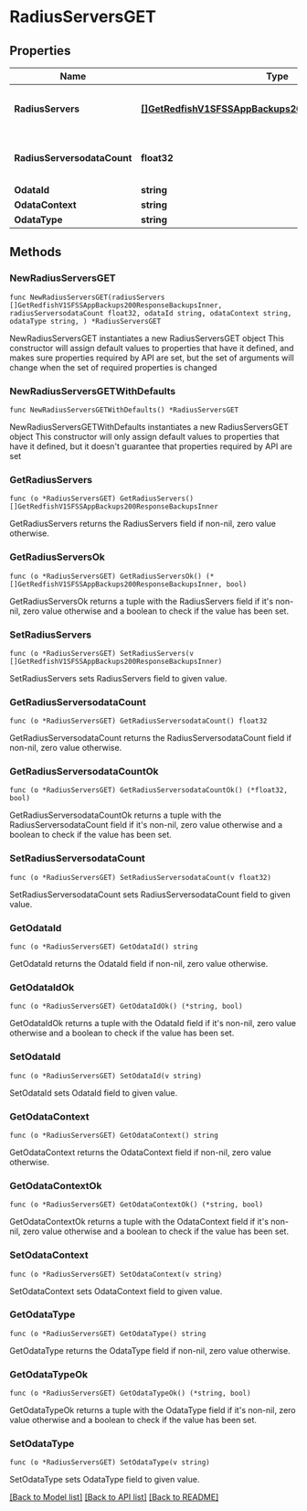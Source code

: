 # RadiusServersGET

## Properties

Name | Type | Description | Notes
------------ | ------------- | ------------- | -------------
**RadiusServers** | [**[]GetRedfishV1SFSSAppBackups200ResponseBackupsInner**](GetRedfishV1SFSSAppBackups200ResponseBackupsInner.md) | List of configured RADIUS servers | 
**RadiusServersodataCount** | **float32** | Number of configured RADIUS servers | 
**OdataId** | **string** |  | 
**OdataContext** | **string** |  | 
**OdataType** | **string** |  | 

## Methods

### NewRadiusServersGET

`func NewRadiusServersGET(radiusServers []GetRedfishV1SFSSAppBackups200ResponseBackupsInner, radiusServersodataCount float32, odataId string, odataContext string, odataType string, ) *RadiusServersGET`

NewRadiusServersGET instantiates a new RadiusServersGET object
This constructor will assign default values to properties that have it defined,
and makes sure properties required by API are set, but the set of arguments
will change when the set of required properties is changed

### NewRadiusServersGETWithDefaults

`func NewRadiusServersGETWithDefaults() *RadiusServersGET`

NewRadiusServersGETWithDefaults instantiates a new RadiusServersGET object
This constructor will only assign default values to properties that have it defined,
but it doesn't guarantee that properties required by API are set

### GetRadiusServers

`func (o *RadiusServersGET) GetRadiusServers() []GetRedfishV1SFSSAppBackups200ResponseBackupsInner`

GetRadiusServers returns the RadiusServers field if non-nil, zero value otherwise.

### GetRadiusServersOk

`func (o *RadiusServersGET) GetRadiusServersOk() (*[]GetRedfishV1SFSSAppBackups200ResponseBackupsInner, bool)`

GetRadiusServersOk returns a tuple with the RadiusServers field if it's non-nil, zero value otherwise
and a boolean to check if the value has been set.

### SetRadiusServers

`func (o *RadiusServersGET) SetRadiusServers(v []GetRedfishV1SFSSAppBackups200ResponseBackupsInner)`

SetRadiusServers sets RadiusServers field to given value.


### GetRadiusServersodataCount

`func (o *RadiusServersGET) GetRadiusServersodataCount() float32`

GetRadiusServersodataCount returns the RadiusServersodataCount field if non-nil, zero value otherwise.

### GetRadiusServersodataCountOk

`func (o *RadiusServersGET) GetRadiusServersodataCountOk() (*float32, bool)`

GetRadiusServersodataCountOk returns a tuple with the RadiusServersodataCount field if it's non-nil, zero value otherwise
and a boolean to check if the value has been set.

### SetRadiusServersodataCount

`func (o *RadiusServersGET) SetRadiusServersodataCount(v float32)`

SetRadiusServersodataCount sets RadiusServersodataCount field to given value.


### GetOdataId

`func (o *RadiusServersGET) GetOdataId() string`

GetOdataId returns the OdataId field if non-nil, zero value otherwise.

### GetOdataIdOk

`func (o *RadiusServersGET) GetOdataIdOk() (*string, bool)`

GetOdataIdOk returns a tuple with the OdataId field if it's non-nil, zero value otherwise
and a boolean to check if the value has been set.

### SetOdataId

`func (o *RadiusServersGET) SetOdataId(v string)`

SetOdataId sets OdataId field to given value.


### GetOdataContext

`func (o *RadiusServersGET) GetOdataContext() string`

GetOdataContext returns the OdataContext field if non-nil, zero value otherwise.

### GetOdataContextOk

`func (o *RadiusServersGET) GetOdataContextOk() (*string, bool)`

GetOdataContextOk returns a tuple with the OdataContext field if it's non-nil, zero value otherwise
and a boolean to check if the value has been set.

### SetOdataContext

`func (o *RadiusServersGET) SetOdataContext(v string)`

SetOdataContext sets OdataContext field to given value.


### GetOdataType

`func (o *RadiusServersGET) GetOdataType() string`

GetOdataType returns the OdataType field if non-nil, zero value otherwise.

### GetOdataTypeOk

`func (o *RadiusServersGET) GetOdataTypeOk() (*string, bool)`

GetOdataTypeOk returns a tuple with the OdataType field if it's non-nil, zero value otherwise
and a boolean to check if the value has been set.

### SetOdataType

`func (o *RadiusServersGET) SetOdataType(v string)`

SetOdataType sets OdataType field to given value.



[[Back to Model list]](../README.md#documentation-for-models) [[Back to API list]](../README.md#documentation-for-api-endpoints) [[Back to README]](../README.md)


